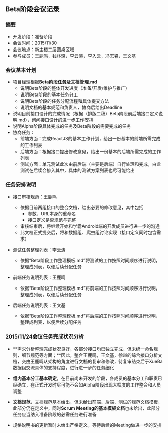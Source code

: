 ## Beta阶段会议记录 ##

### 摘要 ###
+ 开发阶段：准备阶段
+ 会议时间：2015/11/30
+ 会议地点：新主楼二层圆桌区域
+ 参与成员：王鹿鸣，钱林琛，李云涛，李入云，冯志睿，王文基

### 会议基本计划 ###
+ 项目经理根据**Beta阶段任务及文档管理.md**
  - 说明Beta阶段的整体开发进度（准备/开发/维护与推广）
  - 说明Beta阶段的基本任务分工
  - 说明Beta阶段的任务分配流程和具体提交方法
  - 说明文档的基本规范和负责人，协商后给出Deadline
+ 说明目前接口设计的完成情况（根据（排版二稿）Beta阶段前后端接口定义说明.md），询问接口设计的进一步工作安排
+ 说明Alpha阶段具体完成的任务及Beta阶段的需要完成的任务
+ 协商任务：
  - 前端方面：完成ReactJS的基本工作计划，给出一份基本的前端所需完成的工作列表
  - 后端方面：根据接口提出修改意见，给出一份基本的后端所需完成的工作列表
  - 测试方面：单元测试此次由前后端（主要是后端）自行处理和完成，白盒测试在后续会掺入其中，具体的测试方案列表也尽可能给出

### 任务安排说明 ###
+ 接口审核规范：王鹿鸣
	+ 依据目前两组接口的整合文档，给出必要的修改意见，其中包括
	  - 参数、URL本身的重命名
	  - 接口定义是否规范与完整
	+ 审核结束后，将继续开始和学霸Android端的开发成员进行进一步的沟通
	+ 此文档正式提交后，将和数据组、爬虫组讨论实现（接口定义同时包含需求）

+ 测试任务整理列表：李云涛
	+ 依据“Beta阶段工作整理模板.md”将测试的工作按照时间顺序进行说明，整理成列表，以便后续分配任务

+ 前端任务说明列表：王鹿鸣
	+ 依据“Beta阶段工作整理模板.md”将前端的工作按照时间顺序进行说明，整理成列表，以便后续分配任务

+ 后端任务说明列表：王文基
	+ 依据“Beta阶段工作整理模板.md”将后端的工作按照时间顺序进行说明，整理成列表，以便后续分配任务

### 2015/11/24会议任务完成状况分析 ###

+ **需求分析整理完成状况良好，各部分接口均已独立完成，但未统一命名规则，细节规范等方面；**因此，整合王鹿鸣，王文基，徐越的综合接口分析文档，交由王鹿鸣从架构的角度进行文档的复审和修改，待复审结束后于XueBa数据组交流具体的支持程度，进行进一步的任务细化

+ **组内基本分工基本确定**，在目前尚未开发的阶段，各成员的基本分工和职责已经确立，在正式开发时尽可能不会如Alpha阶段出现大幅度的工作整合和人员调整

+ **文档规范**，文档规范基本给出，但未给出前端、后端、测试的规范文档模板，此部分仍在定义中，同时**Scrum Meeting的基本模板文档**也未给出，此部分任务应当纳入准备阶段的必需任务进行准备

+ 规格说明书的更新暂时未给出严格定义，等待后续的Meeting做进一步的安排